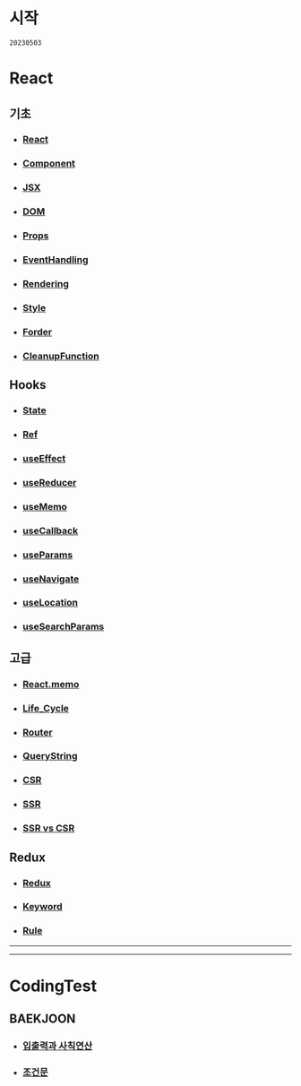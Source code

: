 # 시작

`20230503`

# React

## 기초

- ### [React](/React/React.md)
- ### [Component](/React/Component.md)
- ### [JSX](/React//JSX.md)
- ### [DOM](/React/DOM.md)
- ### [Props](/React/Props.md)
- ### [EventHandling](/React/Event.md)
- ### [Rendering](/React/Rendering.md)
- ### [Style](/React/Style.md)
- ### [Forder](/React/Forder.md)
- ### [CleanupFunction](/React//CleanupFunction.md)

## Hooks

- ### [State](/React/State.md)
- ### [Ref](/React/Ref.md)
- ### [useEffect](/React/useEffect.md)
- ### [useReducer](/React/useReducer.md)
- ### [useMemo](/React/useMemo.md)
- ### [useCallback](/React/useCallback.md)
- ### [useParams](/React/useParams.md)
- ### [useNavigate](/React/useNavigate.md)
- ### [useLocation](/React/useLocation.md)
- ### [useSearchParams](/React/useSearchParams.md)

## 고급

- ### [React.memo](/React/React.memo.md)
- ### [Life_Cycle](/React/Lifecycle.md)
- ### [Router](/React/Router.md)
- ### [QueryString](/React/queryString.md)
- ### [CSR](/React/CSR.md)
- ### [SSR](/React/SSR.md)
- ### [SSR vs CSR](/React/SSR%20vs%20CSR.md)

## Redux

- ### [Redux](/React/Redux/Redux.md)
- ### [Keyword](/React/Redux/Keyword.md)
- ### [Rule](/React/Redux/Rule.md)
---

---

# CodingTest
  ## BAEKJOON
  - ### [입출력과 사칙연산](/CodingTest/baekjoon/%EC%9E%85%EC%B6%9C%EB%A0%A5%EA%B3%BC%20%EC%82%AC%EC%B9%99%EC%97%B0%EC%82%B0/)
  - ### [조건문](/CodingTest/baekjoon/%EC%A1%B0%EA%B1%B4%EB%AC%B8/)
